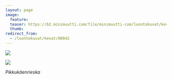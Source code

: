 ```yaml
---
layout: page
image:
  feature:
  teaser: https://b2.minimuutti.com/file/minimuutti-com/luontokuvat/kev%C3%A4t/DS16010-245px.jpg
  thumb:
redirect_from:
  - /luontokuvat/kevat/00042
---
```


![](https://b2.minimuutti.com/file/minimuutti-com/luontokuvat/kev%C3%A4t/DS16016-800px.jpg)

![](https://b2.minimuutti.com/file/minimuutti-com/luontokuvat/kev%C3%A4t/DS16010-800px.jpg)

*Pikkukäenrieska*
